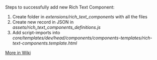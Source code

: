Steps to successfully add new Rich Text Component:
1. Create folder in _extensions/rich_text_components_ with all the files
2. Create new record in JSON in _assets/rich_text_components_definitions.js_
3. Add script-imports into _core/templates/dev/head/components/components-templates/rich-text-components.template.html_

[More in Wiki](https://github.com/oppia/oppia/wiki/Rich-Text-Editor-%28RTE%29-Overview#rich-text-components)
